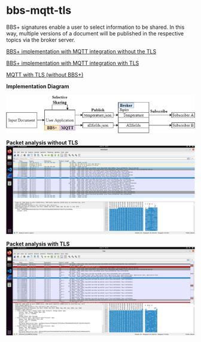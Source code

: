 
# bbs-mqtt-tls

BBS+ signatures enable a user to select information to be shared. In this way, multiple versions of a document will be published in the respective topics via the broker server.

[BBS+ implementation with MQTT integration without the TLS](https://github.com/rodrigodg1/bbs-mqtt-tls/tree/main/bbs-application)

[BBS+ implementation with MQTT integration with TLS](https://github.com/rodrigodg1/bbs-mqtt-tls/tree/main/bbs-application-with-tls)

[MQTT with TLS (without BBS+)](https://github.com/rodrigodg1/bbs-mqtt-tls/tree/main/mqtt-tls)



**Implementation Diagram**

![Diagram BBS+ with MQTT](https://raw.githubusercontent.com/rodrigodg1/bbs-mqtt-tls/main/diagram.jpg)

**Packet analysis without TLS**
![Packet analysis without TLS](https://raw.githubusercontent.com/rodrigodg1/bbs-mqtt-tls/main/non-encrypted.png)

**Packet analysis with TLS**
![Packet analysis with TLS](https://raw.githubusercontent.com/rodrigodg1/bbs-mqtt-tls/main/encrypted.png)

